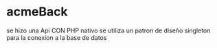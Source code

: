 # acmeBack
se hizo una Api CON PHP nativo se utiliza un patron de diseño singleton para la conexion a la base de datos 